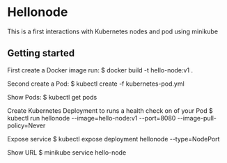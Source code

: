 # Hellonode

This is a first interactions with Kubernetes nodes and pod using minikube

## Getting started

First create a Docker image run: 
  $ docker build -t hello-node:v1 .

Second create a Pod:
  $ kubectl create -f kubernetes-pod.yml

Show Pods:
  $ kubectl get pods

Create Kubernetes Deployment to runs a health check on of your Pod
  $ kubectl run hellonode --image=hello-node:v1 --port=8080 --image-pull-policy=Never

Expose service
  $ kubectl expose deployment hellonode --type=NodePort

Show URL
  $ minikube service hello-node